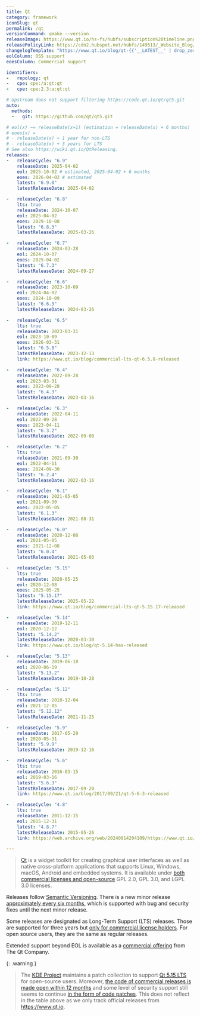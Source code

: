 ```yaml
---
title: Qt
category: framework
iconSlug: qt
permalink: /qt
versionCommand: qmake --version
releaseImage: https://www.qt.io/hs-fs/hubfs/subscription%20timeline.png
releasePolicyLink: https://cdn2.hubspot.net/hubfs/149513/_Website_Blog/Qt%20offering%20change%20FAQ-2020-01-27.pdf
changelogTemplate: "https://www.qt.io/blog/qt-{{'__LATEST__' | drop_zero_patch}}-released"
eolColumn: OSS support
eoesColumn: Commercial support

identifiers:
-   repology: qt
-   cpe: cpe:/a:qt:qt
-   cpe: cpe:2.3:a:qt:qt

# Upstream does not support filtering https://code.qt.io/qt/qt5.git
auto:
  methods:
  -   git: https://github.com/qt/qt5.git

# eol(x) ~= releaseDate(x+1) (estimation = releaseDate(x) + 6 months)
# eoes(x) =
# - releaseDate(x) + 1 year for non-LTS
# - releaseDate(x) + 3 years for LTS
# See also https://wiki.qt.io/QtReleasing.
releases:
-   releaseCycle: "6.9"
    releaseDate: 2025-04-02
    eol: 2025-10-02 # estimated, 2025-04-02 + 6 months
    eoes: 2026-04-02 # estimated
    latest: "6.9.0"
    latestReleaseDate: 2025-04-02

-   releaseCycle: "6.8"
    lts: true
    releaseDate: 2024-10-07
    eol: 2025-04-02
    eoes: 2029-10-08
    latest: "6.8.3"
    latestReleaseDate: 2025-03-26

-   releaseCycle: "6.7"
    releaseDate: 2024-03-28
    eol: 2024-10-07
    eoes: 2025-04-02
    latest: "6.7.3"
    latestReleaseDate: 2024-09-27

-   releaseCycle: "6.6"
    releaseDate: 2023-10-09
    eol: 2024-04-02
    eoes: 2024-10-09
    latest: "6.6.3"
    latestReleaseDate: 2024-03-26

-   releaseCycle: "6.5"
    lts: true
    releaseDate: 2023-03-31
    eol: 2023-10-09
    eoes: 2026-03-31
    latest: "6.5.8"
    latestReleaseDate: 2023-12-13
    link: https://www.qt.io/blog/commercial-lts-qt-6.5.8-released

-   releaseCycle: "6.4"
    releaseDate: 2022-09-28
    eol: 2023-03-31
    eoes: 2023-09-28
    latest: "6.4.3"
    latestReleaseDate: 2023-03-16

-   releaseCycle: "6.3"
    releaseDate: 2022-04-11
    eol: 2022-09-28
    eoes: 2023-04-11
    latest: "6.3.2"
    latestReleaseDate: 2022-09-08

-   releaseCycle: "6.2"
    lts: true
    releaseDate: 2021-09-30
    eol: 2022-04-11
    eoes: 2024-09-30
    latest: "6.2.4"
    latestReleaseDate: 2022-03-16

-   releaseCycle: "6.1"
    releaseDate: 2021-05-05
    eol: 2021-09-30
    eoes: 2022-05-05
    latest: "6.1.3"
    latestReleaseDate: 2021-08-31

-   releaseCycle: "6.0"
    releaseDate: 2020-12-08
    eol: 2021-05-05
    eoes: 2021-12-08
    latest: "6.0.4"
    latestReleaseDate: 2021-05-03

-   releaseCycle: "5.15"
    lts: true
    releaseDate: 2020-05-25
    eol: 2020-12-08
    eoes: 2025-05-25
    latest: "5.15.17"
    latestReleaseDate: 2025-05-22
    link: https://www.qt.io/blog/commercial-lts-qt-5.15.17-released

-   releaseCycle: "5.14"
    releaseDate: 2019-12-11
    eol: 2020-12-12
    latest: "5.14.2"
    latestReleaseDate: 2020-03-30
    link: https://www.qt.io/blog/qt-5.14-has-released

-   releaseCycle: "5.13"
    releaseDate: 2019-06-18
    eol: 2020-06-19
    latest: "5.13.2"
    latestReleaseDate: 2019-10-28

-   releaseCycle: "5.12"
    lts: true
    releaseDate: 2018-12-04
    eol: 2021-12-05
    latest: "5.12.12"
    latestReleaseDate: 2021-11-25

-   releaseCycle: "5.9"
    releaseDate: 2017-05-29
    eol: 2020-05-31
    latest: "5.9.9"
    latestReleaseDate: 2019-12-16

-   releaseCycle: "5.6"
    lts: true
    releaseDate: 2016-03-15
    eol: 2019-03-16
    latest: "5.6.3"
    latestReleaseDate: 2017-09-20
    link: https://www.qt.io/blog/2017/09/21/qt-5-6-3-released

-   releaseCycle: "4.8"
    lts: true
    releaseDate: 2011-12-15
    eol: 2015-12-31
    latest: "4.8.7"
    latestReleaseDate: 2015-05-26
    link: https://web.archive.org/web/20240814204109/https://www.qt.io/blog/2015/05/26/qt-4-8-7-released

---
```


> [Qt](https://www.qt.io/) is a widget toolkit for creating graphical user interfaces as well as
> native cross-platform applications that supports Linux, Windows, macOS, Android and embedded
> systems. It is available under
> [both commercial licenses and open-source](https://www.qt.io/licensing/ "Licensing page on the Qt Website")
> GPL 2.0, GPL 3.0, and LGPL 3.0 licenses.

Releases follow [Semantic Versioning](https://semver.org/). There is a new minor release
[approximately every six months](https://wiki.qt.io/QtReleasing), which is supported with bug and
security fixes until the next minor release.

Some releases are designated as Long-Term Support (LTS) releases. Those are supported for three
years but [only for commercial license holders](https://www.qt.io/blog/qt-offering-changes-2020).
For open source users, they are the same as regular releases.

Extended support beyond EOL is available as a [commercial offering](https://www.qt.io/qt-support/)
from The Qt Company.

{: .warning }
> The [KDE Project](https://kde.org/) maintains a patch collection to support [Qt 5.15 LTS](https://community.kde.org/Qt5PatchCollection)
> for open-source users. Moreover, [the code of commercial releases is made open within 12 months](https://kde.org/community/whatiskde/kdefreeqtfoundation/)
> and some level of security support still seems to continue [in the form of code patches](https://www.qt.io/blog/security-advisory-potential-integer-overflow-in-qts-http2-implementation).
> This does not reflect in the table above as we only track official releases from <https://www.qt.io>.
